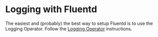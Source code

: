 # Logging with Fluentd

The easiest and (probably) the best way to setup Fluentd is to use the Logging Operator. Follow the [Logging Operator](logging-operator.md) instructions.
